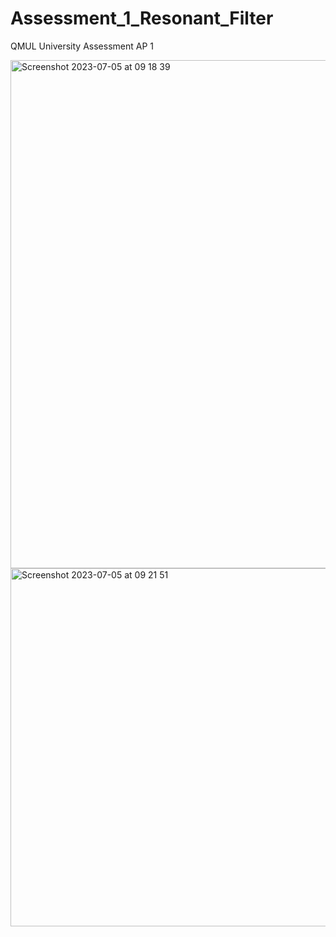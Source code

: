 # Assessment_1_Resonant_Filter
QMUL University Assessment AP 1

<img width="813" alt="Screenshot 2023-07-05 at 09 18 39" src="https://github.com/Bastow2000/Assessment_3_FM_Synth/assets/77554338/fd437d29-dd11-4e35-9b98-99f156cb79bb">



<img width="573" alt="Screenshot 2023-07-05 at 09 21 51" src="https://github.com/Bastow2000/Assessment_3_FM_Synth/assets/77554338/db5b6cee-87a2-4882-abfd-a07cb230033b">
